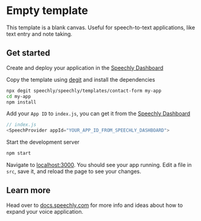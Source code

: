 # Empty template

This template is a blank canvas. Useful for speech-to-text applications, like text entry and note taking.

## Get started

Create and deploy your application in the [Speechly Dashboard](https://api.speechly.com/dashboard/)

Copy the template using [degit](https://github.com/Rich-Harris/degit) and install the dependencies

```bash
npx degit speechly/speechly/templates/contact-form my-app
cd my-app
npm install
```

Add your `App ID` to `index.js`, you can get it from the [Speechly Dashboard](https://api.speechly.com/dashboard/)

```js
// index.js
<SpeechProvider appId="YOUR_APP_ID_FROM_SPEECHLY_DASHBOARD">
```

Start the development server

```bash
npm start
```

Navigate to [localhost:3000](http://localhost:3000). You should see your app running. Edit a file in `src`, save it, and reload the page to see your changes.

## Learn more

Head over to [docs.speechly.com](https://docs.speechly.com/) for more info and ideas about how to expand your voice application.
